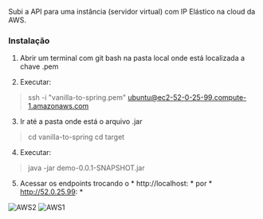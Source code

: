 Subi a API para uma instância (servidor virtual) com IP Elástico na cloud da AWS.

### Instalação

1) Abrir um terminal com git bash na pasta local onde está localizada a chave .pem

2) Executar:
>  ssh -i "vanilla-to-spring.pem" ubuntu@ec2-52-0-25-99.compute-1.amazonaws.com

3) Ir até a pasta onde está o arquivo .jar
> cd vanilla-to-spring
> cd target

4) Executar:
 > java -jar demo-0.0.1-SNAPSHOT.jar

5) Acessar os endpoints trocando o * http://localhost: * por * http://52.0.25.99: *

![AWS2](https://github.com/GabrielBLisboa/vanilla-to-spring/assets/113642602/ca58ed0d-d1ee-450f-9285-69b044bd0b82)
![AWS1](https://github.com/GabrielBLisboa/vanilla-to-spring/assets/113642602/cc44d68d-5a01-464e-8ea3-d67c9bf25125)
